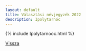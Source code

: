 ```yaml
---
layout: default
title: Választási névjegyzék 2022
description: Ipolytarnóc
---
```


{% include Ipolytarnooc.html %}

[Vissza](./)